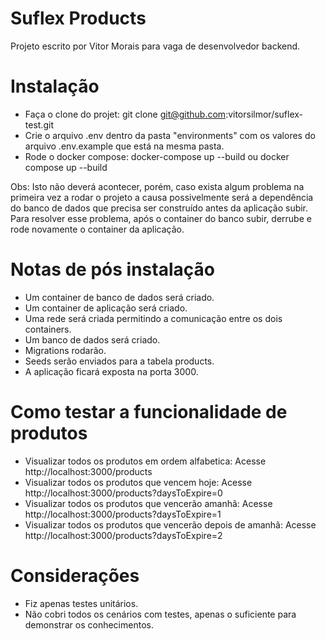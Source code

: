 
# Suflex Products

Projeto escrito por Vitor Morais para vaga de desenvolvedor backend.


# Instalação

- Faça o clone do projet: git clone git@github.com:vitorsilmor/suflex-test.git
- Crie o arquivo .env dentro da pasta "environments" com os valores do arquivo .env.example que está na mesma pasta.
- Rode o docker compose: docker-compose up --build ou docker compose up --build

Obs: Isto não deverá acontecer, porém, caso exista algum problema na primeira vez a rodar o projeto a causa possivelmente será a dependência do banco de dados que precisa ser construído antes da aplicação subir. Para resolver esse problema, após o container do banco subir, derrube e rode novamente o container da aplicação.

# Notas de pós instalação

- Um container de banco de dados será criado.
- Um container de aplicação será criado.
- Uma rede será criada permitindo a comunicação entre os dois containers.
- Um banco de dados será criado.
- Migrations rodarão.
- Seeds serão enviados para a tabela products.
- A aplicação ficará exposta na porta 3000.

# Como testar a funcionalidade de produtos

- Visualizar todos os produtos em ordem alfabetica: Acesse http://localhost:3000/products
- Visualizar todos os produtos que vencem hoje: Acesse http://localhost:3000/products?daysToExpire=0
- Visualizar todos os produtos que vencerão amanhã: Acesse http://localhost:3000/products?daysToExpire=1
- Visualizar todos os produtos que vencerão depois de amanhã: Acesse http://localhost:3000/products?daysToExpire=2

# Considerações

- Fiz apenas testes unitários.
- Não cobri todos os cenários com testes, apenas o suficiente para demonstrar os conhecimentos.
